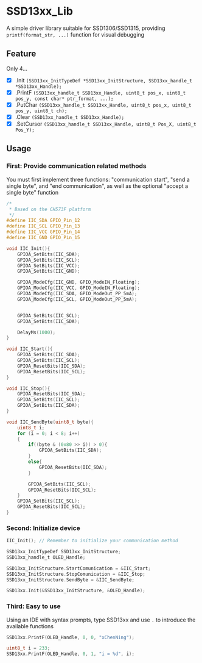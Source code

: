 # SSD13xx_Lib

A simple driver library suitable for SSD1306/SSD1315, providing `printf(format_str, ...)` function for visual debugging

## Feature

Only 4...

- [x] .Init `(SSD13xx_InitTypeDef *SSD13xx_InitStructure, SSD13xx_handle_t *SSD13xx_Handle);`
- [x] .PrintF `(SSD13xx_handle_t SSD13xx_Handle, uint8_t pos_x, uint8_t pos_y, const char* ptr_format, ...);`
- [x] .PutChar `(SSD13xx_handle_t SSD13xx_Handle, uint8_t pos_x, uint8_t pos_y, uint8_t ch);`
- [x] .Clear `(SSD13xx_handle_t SSD13xx_Handle);`
- [x] .SetCursor `(SSD13xx_handle_t SSD13xx_Handle, uint8_t Pos_X, uint8_t Pos_Y);`

## Usage

### First: Provide communication related methods

You must first implement three functions: "communication start", "send a single byte", and "end communication", as well as the optional "accept a single byte" function

```C
/*
 * Based on the CH573F platform
 */
#define IIC_SDA GPIO_Pin_12
#define IIC_SCL GPIO_Pin_13
#define IIC_VCC GPIO_Pin_14
#define IIC_GND GPIO_Pin_15

void IIC_Init(){
    GPIOA_SetBits(IIC_SDA);
    GPIOA_SetBits(IIC_SCL);
    GPIOA_SetBits(IIC_VCC);
    GPIOA_SetBits(IIC_GND);

    GPIOA_ModeCfg(IIC_GND, GPIO_ModeIN_Floating);
    GPIOA_ModeCfg(IIC_VCC, GPIO_ModeIN_Floating);
    GPIOA_ModeCfg(IIC_SDA, GPIO_ModeOut_PP_5mA);
    GPIOA_ModeCfg(IIC_SCL, GPIO_ModeOut_PP_5mA);


    GPIOA_SetBits(IIC_SCL);
    GPIOA_SetBits(IIC_SDA);

    DelayMs(1000);
}

void IIC_Start(){
    GPIOA_SetBits(IIC_SDA);
    GPIOA_SetBits(IIC_SCL);
    GPIOA_ResetBits(IIC_SDA);
    GPIOA_ResetBits(IIC_SCL);
}

void IIC_Stop(){
    GPIOA_ResetBits(IIC_SDA);
    GPIOA_SetBits(IIC_SCL);
    GPIOA_SetBits(IIC_SDA);
}

void IIC_SendByte(uint8_t byte){
    uint8_t i;
    for (i = 0; i < 8; i++)
    {
        if((byte & (0x80 >> i)) > 0){
            GPIOA_SetBits(IIC_SDA);
        }
        else{
            GPIOA_ResetBits(IIC_SDA);
        }

        GPIOA_SetBits(IIC_SCL);
        GPIOA_ResetBits(IIC_SCL);
    }
    GPIOA_SetBits(IIC_SCL);
    GPIOA_ResetBits(IIC_SCL);
}
```

### Second: Initialize device

```C
IIC_Init(); // Remember to initialize your communication method

SSD13xx_InitTypeDef SSD13xx_InitStructure;
SSD13xx_handle_t OLED_Handle;

SSD13xx_InitStructure.StartComunication = &IIC_Start;
SSD13xx_InitStructure.StopComunication = &IIC_Stop;
SSD13xx_InitStructure.SendByte = &IIC_SendByte;

SSD13xx.Init(&SSD13xx_InitStructure, &OLED_Handle);
```

### Third: Easy to use

Using an IDE with syntax prompts, type SSD13xx and use `.` to introduce the available functions

```C
SSD13xx.PrintF(OLED_Handle, 0, 0, "xChenNing");

uint8_t i = 233;
SSD13xx.PrintF(OLED_Handle, 0, 1, "i = %d", i);
```